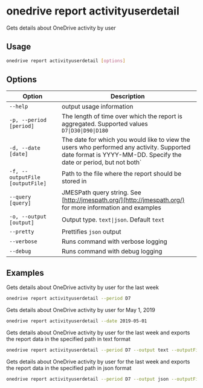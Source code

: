 # onedrive report activityuserdetail

Gets details about OneDrive activity by user

## Usage

```sh
onedrive report activityuserdetail [options]
```

## Options

Option|Description
------|-----------
`--help`|output usage information
`-p, --period [period]`|The length of time over which the report is aggregated. Supported values `D7\|D30\|D90\|D180`
`-d, --date [date]`|The date for which you would like to view the users who performed any activity. Supported date format is YYYY-MM-DD. Specify the date or period, but not both`
`-f, --outputFile [outputFile]`|Path to the file where the report should be stored in
`--query [query]`|JMESPath query string. See [http://jmespath.org/](http://jmespath.org/) for more information and examples
`-o, --output [output]`|Output type. `text\|json`. Default `text`
`--pretty`|Prettifies `json` output
`--verbose`|Runs command with verbose logging
`--debug`|Runs command with debug logging

## Examples

Gets details about OneDrive activity by user for the last week

```sh
onedrive report activityuserdetail --period D7
```

Gets details about OneDrive activity by user for May 1, 2019

```sh
onedrive report activityuserdetail --date 2019-05-01
```

Gets details about OneDrive activity by user for the last week and exports the report data in the specified path in text format

```sh
onedrive report activityuserdetail --period D7 --output text --outputFile "onedriveactivityuserdetail.txt"
```

Gets details about OneDrive activity by user for the last week and exports the report data in the specified path in json format

```sh
onedrive report activityuserdetail --period D7 --output json --outputFile "onedriveactivityuserdetail.json"
```
